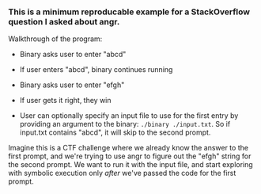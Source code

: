 ### This is a minimum reproducable example for a StackOverflow question I asked about angr.

Walkthrough of the program:
- Binary asks user to enter "abcd"
- If user enters "abcd", binary continues running
- Binary asks user to enter "efgh"
- If user gets it right, they win

- User can optionally specify an input file to use for the first entry by providing an argument to the binary: `./binary ./input.txt`. So if input.txt contains "abcd", it will skip to the second prompt.

Imagine this is a CTF challenge where we already know the answer to the first prompt, and we're trying to use angr to figure out the "efgh" string for the second prompt. We want to run it with the input file, and start exploring with symbolic execution only *after* we've passed the code for the first prompt.
